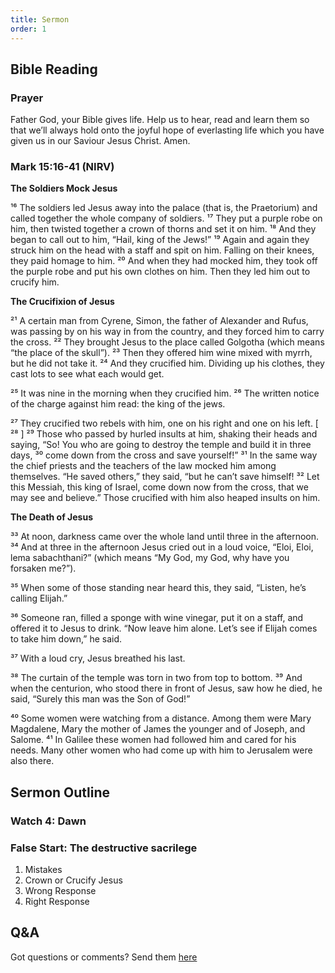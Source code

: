 ```yaml
---
title: Sermon 
order: 1
---
```


## Bible Reading

### Prayer
Father God, your Bible gives life. Help us to hear, read and learn them so that we’ll always hold onto the joyful hope of everlasting life which you have given us in our Saviour Jesus Christ. Amen.

### Mark 15:16-41 (NIRV)

**The Soldiers Mock Jesus**

¹⁶ The soldiers led Jesus away into the palace (that is, the Praetorium) and called together the whole company of soldiers. ¹⁷ They put a purple robe on him, then twisted together a crown of thorns and set it on him. ¹⁸ And they began to call out to him, “Hail, king of the Jews!” ¹⁹ Again and again they struck him on the head with a staff and spit on him. Falling on their knees, they paid homage to him. ²⁰ And when they had mocked him, they took off the purple robe and put his own clothes on him. Then they led him out to crucify him.

**The Crucifixion of Jesus**

²¹ A certain man from Cyrene, Simon, the father of Alexander and Rufus, was passing by on his way in from the country, and they forced him to carry the cross. ²² They brought Jesus to the place called Golgotha (which means “the place of the skull”). ²³ Then they offered him wine mixed with myrrh, but he did not take it. ²⁴ And they crucified him. Dividing up his clothes, they cast lots to see what each would get.

²⁵ It was nine in the morning when they crucified him. ²⁶ The written notice of the charge against him read: the king of the jews.

²⁷ They crucified two rebels with him, one on his right and one on his left. [ ²⁸ ] ²⁹ Those who passed by hurled insults at him, shaking their heads and saying, “So! You who are going to destroy the temple and build it in three days, ³⁰ come down from the cross and save yourself!” ³¹ In the same way the chief priests and the teachers of the law mocked him among themselves. “He saved others,” they said, “but he can’t save himself! ³² Let this Messiah, this king of Israel, come down now from the cross, that we may see and believe.” Those crucified with him also heaped insults on him.

**The Death of Jesus**

³³ At noon, darkness came over the whole land until three in the afternoon. ³⁴ And at three in the afternoon Jesus cried out in a loud voice, “Eloi, Eloi, lema sabachthani?” (which means “My God, my God, why have you forsaken me?”). 

³⁵ When some of those standing near heard this, they said, “Listen, he’s calling Elijah.”

³⁶ Someone ran, filled a sponge with wine vinegar, put it on a staff, and offered it to Jesus to drink. “Now leave him alone. Let’s see if Elijah comes to take him down,” he said.

³⁷ With a loud cry, Jesus breathed his last.

³⁸ The curtain of the temple was torn in two from top to bottom. ³⁹ And when the centurion, who stood there in front of Jesus, saw how he died, he said, “Surely this man was the Son of God!”

⁴⁰ Some women were watching from a distance. Among them were Mary Magdalene, Mary the mother of James the younger and of Joseph, and Salome. ⁴¹ In Galilee these women had followed him and cared for his needs. Many other women who had come up with him to Jerusalem were also there.



## Sermon Outline
### Watch 4: Dawn 
### False Start: The destructive sacrilege

1.    Mistakes
2.    Crown or Crucify Jesus
3.    Wrong Response
4.    Right Response 



## Q&A
Got questions or comments? Send them [here](https://tinyurl.com/SGHACQuestionsAnswers)
